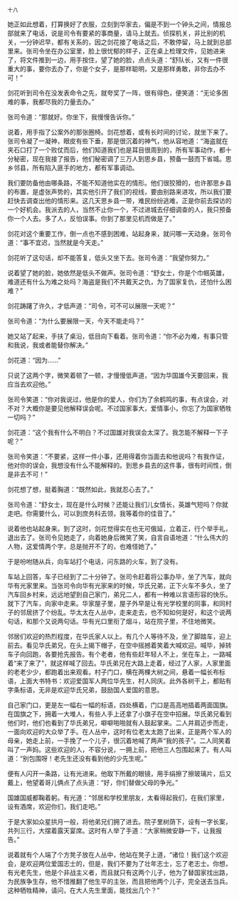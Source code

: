    十八 

   她正如此想着，打算换好了衣服，立刻到华家去，偏是不到一个钟头之间，情报总部就来了电话，说是司令有要紧的事商量，请马上就去。侦探机关，非比别的机关，一分钟迟早，都有关系的，因之剑花接了电话之后，不敢停留，马上就到总部里来。张司令坐在办公室里，脸上很忧郁的样子，正在桌上检理文件，见她进来了，将文件推到一边，用手按住，望了她的脸，点点头道：“舒队长，又有一件很重大的事，要你去办了，你是个女子，是那样聪明，又是那样勇敢，非你去办不可！”

   剑花听到司令在没发表命令之先，就夸奖了一阵，很有得色，便笑道：“无论多困难的事，我都尽我的力量去办。”

   张司令道：“那就好。你坐下，我慢慢告诉你。”

   说着，用手指了公案外的那张圈椅。剑花想着，或有长时间的讨论，就坐下来了。张司令凝了一凝神，眼皮有些下垂，那是很沉着的神气，他从容地道：“海盗就在夹石口打了一个败仗而后，他们知道我们也是耳目很周到的，所有军事动作，都十分秘密，现在我接了报告，他们秘密调了三万人到思乡县，预备一鼓而下省城。思乡邻县，所有陷入匪手的地方，都有军事调动。

   我们要防备他由哪条路，不能不知道他实在的情形。他们很狡猾的，也许那思乡县的布置，是虚张声势的，其实他引开了我们的视线，要由别路来进攻，所以我们要赶快去调查出他的情形来。这几天思乡县一带，难民纷纷逃难，正是你前去探访的一个好机会。我派去的人，当然不止你一个，不过进城去仔细调查的人，我只预备你一个人去。多了人，反怕误事。你到了那里见机而做是了。”

   剑花对这个重要工作，倒一点也不感到困难，站起身来，就问哪一天动身。张司令道：“事不宜迟，当然就是今天走。”

   剑花听了这句话，却不能答复，低头又坐下去。张司令道：“我望你努力。”

   说着望了她的脸，她依然是低头不做声。张司令道：“舒女士，你是个巾帼英雄，难道还有什么为难之处吗？海盗是我们不共戴天之仇，为了国家复仇，还怕什么困难？”

   剑花踌躇了许久，才低声道：“司令，可不可以展限一天呢？”

   张司令道：“为什么要展限一天，今天不能走吗？”

   她又站了起来，手扶了桌沿，低目向下看着。张司令道：“你不必为难，有事只管和我说，我或者能替你解决。”

   剑花道：“因为……”

   只说了这两个字，微笑着顿了一顿，才慢慢低声道，“因为华国雄今天要回来，我应当去欢迎他。”

   张司令笑道：“你对我说过，他是你的爱人，你们为了余鹤鸣的事，有点误会，对不对？大概你是要见他解释误会呢。不过国家事大，爱情事小，你忘了为国家牺牲一切吗？”

   剑花道：“这个我有什么不明白？不过国雄对我误会太深了。我怎能不解释一下子呢？”

   张司令笑道：“不要紧，这样一件小事，还用得着你当面去和他说吗？有我作证，他对你的误会，我想没有什么不能解释的。到思乡县去的这件事，很有时间性，倒是非去不可！”

   剑花想了想，挺着胸道：“既然如此，我就忍心去了。”

   张司令道：“舒女士，现在是什么时候？还能让我们儿女情长，英雄气短吗？你就走吧。你需要什么，可以到庶务科去领，我等着你的佳音了。”

   说着他也站起身来。到了这时，剑花觉得实在也无可俄延，立着正，行个举手礼，退出去了。张司令见她走了，向着她身后微笑了笑，自言自语地道：“什么伟大的人物，这爱情两个字，总是抛开不了的，也难怪她了。”

   于是吩咐随从兵，向车站打个电话，问东路的火车，到了没有。

   车站上回答，车子已经到了二十分钟了。张司令赶着将公事办毕，坐了汽车，就向华有光家里来。当张司令向华有光家来的时候，华氏兄弟，正下火车不多久，坐了汽车回乡村来，远远地望到自己家门，弟兄二人，都有一种难以言语形容的快乐。就下了汽车，向家中走来。华家屋子里，屋子外早是让有光学校里的同事，和同村子的邻居挤了个纷乱。华太太在人丛中，走来走去，也不知如何是好，和这个说两句话，和那个又说两句话。华有光口里衔了烟斗，站在院子里，不住地微笑。

   邻居们欢迎的热烈程度，在华氏家人以上。有几个人等待不及，坐了脚踏车，迎上前去。看见华氏弟兄，在头上揭下帽子，在空中摇撼着笑着大喊欢迎。喊毕，掉转车子向回跑，各要抢先报告。有个老者，他有些赶年轻人不上，坐在车上，一路喊着“来了来了”，就这样喊了回去。华氏弟兄在大路上走着，经过了人家，人家里面的老老少少，都跑着出来观看。村子门口，横在两棵大树之间，悬着一幅长布标语，上面大书特书：欢迎爱国军人两位华先生，村人同庆。此外各树干上，都贴有字条标语，无非是欢迎华氏兄弟，鼓励国人爱国的意思。

   自己家门口，更是左一幅右一幅的标语，四处横着，门口是高高地插着两面国旗。在国旗之下，拥着一大堆人，有些人手上还拿了小旗子在空中招展。华氏弟兄看到他们时，他们也看到了华氏弟兄，噼噼啪啪就有人鼓起掌来。二人并肩迈步而走，一面向欢迎的大众举了手。在人丛中，这时有位老太太跑了出来，正是两个军人的母亲，她走上前，一手挽了一个儿子，很沉着地喊了两声“我的孩子”。二人同笑着叫了一声妈。这些欢迎的人，不容分说，一拥上前，把他三人包围起来了。有人叫道：“别包围呀！老先生还没有看到他的少先生呢。”

   便有人闪开一条路，让有光进来。他取下所戴的眼镜，用手绢擦了擦玻璃片，后又戴上，他望着哥儿俩点了点头道：“好，你们替做父母的争光。”

   国雄国威都鞠着躬。有光道：“邻居和学校里朋友，太看得起我们，在我们家里，设有酒席，欢迎你们，我们走吧。”

   于是大家如众星拱月一般，将他弟兄们拥了进去。院子里树荫下，设有一字长案，共列三行，大摆着露天宴席。这时有人举了手道：“大家稍微安静一下，让我报告。”

   说着就有个人端了个方凳子放在人丛中，他站在凳子上道，“诸位！我们这个欢迎会，是欢迎两位爱国志士的，但是，我们不要为了壮年志士，忘了老志士。你想，有光老先生，他是个非战主义者，而且就只有这两个儿子，他为了替国家找出路，为民族争生存，他不惜推翻了他生平的主张，而且把他两个儿子，完全送去当兵。这种牺牲精神，请问，在大人先生里面，能找出几个？”

